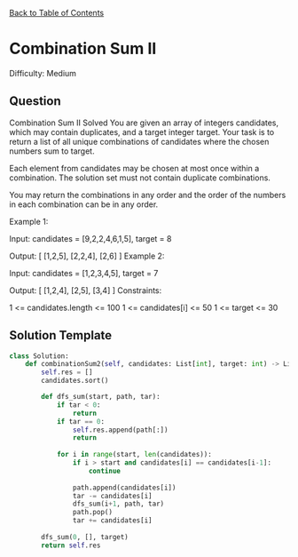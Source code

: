 [Back to Table of Contents](../../README.md)

# Combination Sum II
Difficulty: Medium

## Question
Combination Sum II
Solved 
You are given an array of integers candidates, which may contain duplicates, and a target integer target. Your task is to return a list of all unique combinations of candidates where the chosen numbers sum to target.

Each element from candidates may be chosen at most once within a combination. The solution set must not contain duplicate combinations.

You may return the combinations in any order and the order of the numbers in each combination can be in any order.

Example 1:

Input: candidates = [9,2,2,4,6,1,5], target = 8

Output: [
  [1,2,5],
  [2,2,4],
  [2,6]
]
Example 2:

Input: candidates = [1,2,3,4,5], target = 7

Output: [
  [1,2,4],
  [2,5],
  [3,4]
]
Constraints:

1 <= candidates.length <= 100
1 <= candidates[i] <= 50
1 <= target <= 30

## Solution Template
```python
class Solution:
    def combinationSum2(self, candidates: List[int], target: int) -> List[List[int]]:
        self.res = []
        candidates.sort()

        def dfs_sum(start, path, tar):
            if tar < 0:
                return
            if tar == 0:
                self.res.append(path[:])
                return
            
            for i in range(start, len(candidates)):
                if i > start and candidates[i] == candidates[i-1]:
                    continue
                
                path.append(candidates[i])
                tar -= candidates[i]
                dfs_sum(i+1, path, tar)
                path.pop()
                tar += candidates[i]
        
        dfs_sum(0, [], target)
        return self.res
```
